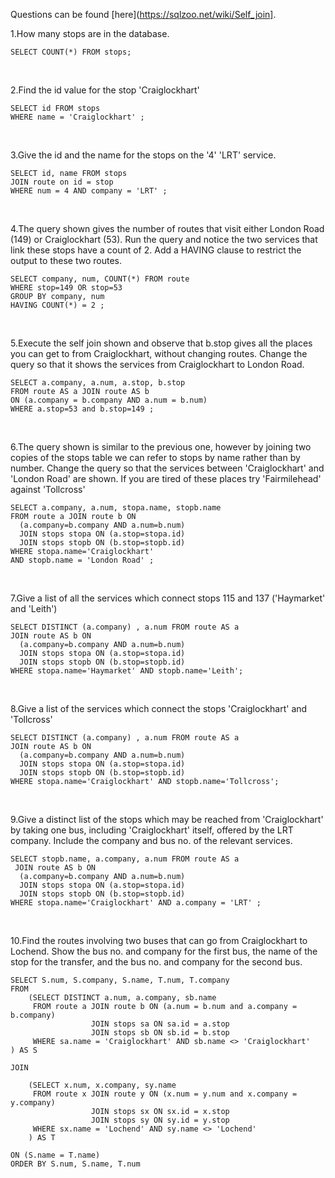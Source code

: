 Questions can be found [here](https://sqlzoo.net/wiki/Self_join].

1.How many stops are in the database.
```
SELECT COUNT(*) FROM stops;
```
<br>

2.Find the id value for the stop 'Craiglockhart'
```
SELECT id FROM stops 
WHERE name = 'Craiglockhart' ;
```
<br>

3.Give the id and the name for the stops on the '4' 'LRT' service.
```
SELECT id, name FROM stops
JOIN route on id = stop
WHERE num = 4 AND company = 'LRT' ;
```
<br>

4.The query shown gives the number of routes that visit either London Road (149) or Craiglockhart (53). Run the query and notice the two services that link these stops have a count of 2. Add a HAVING clause to restrict the output to these two routes.
```
SELECT company, num, COUNT(*) FROM route 
WHERE stop=149 OR stop=53
GROUP BY company, num
HAVING COUNT(*) = 2 ;
```
<br>

5.Execute the self join shown and observe that b.stop gives all the places you can get to from Craiglockhart, without changing routes. Change the query so that it shows the services from Craiglockhart to London Road.
```
SELECT a.company, a.num, a.stop, b.stop 
FROM route AS a JOIN route AS b
ON (a.company = b.company AND a.num = b.num)
WHERE a.stop=53 and b.stop=149 ;

```
<br>

6.The query shown is similar to the previous one, however by joining two copies of the stops table we can refer to stops by name rather than by number. Change the query so that the services between 'Craiglockhart' and 'London Road' are shown. If you are tired of these places try 'Fairmilehead' against 'Tollcross'
```
SELECT a.company, a.num, stopa.name, stopb.name
FROM route a JOIN route b ON
  (a.company=b.company AND a.num=b.num)
  JOIN stops stopa ON (a.stop=stopa.id)
  JOIN stops stopb ON (b.stop=stopb.id)
WHERE stopa.name='Craiglockhart' 
AND stopb.name = 'London Road' ;

```
<br>

7.Give a list of all the services which connect stops 115 and 137 ('Haymarket' and 'Leith')
```
SELECT DISTINCT (a.company) , a.num FROM route AS a 
JOIN route AS b ON
  (a.company=b.company AND a.num=b.num)
  JOIN stops stopa ON (a.stop=stopa.id)
  JOIN stops stopb ON (b.stop=stopb.id)
WHERE stopa.name='Haymarket' AND stopb.name='Leith'; 
```
<br>


8.Give a list of the services which connect the stops 'Craiglockhart' and 'Tollcross'
```
SELECT DISTINCT (a.company) , a.num FROM route AS a 
JOIN route AS b ON
  (a.company=b.company AND a.num=b.num)
  JOIN stops stopa ON (a.stop=stopa.id)
  JOIN stops stopb ON (b.stop=stopb.id)
WHERE stopa.name='Craiglockhart' AND stopb.name='Tollcross'; 
```
<br>

9.Give a distinct list of the stops which may be reached from 'Craiglockhart' by taking one bus, including 'Craiglockhart' itself, offered by the LRT company. Include the company and bus no. of the relevant services.
```
SELECT stopb.name, a.company, a.num FROM route AS a
 JOIN route AS b ON
  (a.company=b.company AND a.num=b.num)
  JOIN stops stopa ON (a.stop=stopa.id)
  JOIN stops stopb ON (b.stop=stopb.id)
WHERE stopa.name='Craiglockhart' AND a.company = 'LRT' ;
```
<br>

10.Find the routes involving two buses that can go from Craiglockhart to Lochend.
Show the bus no. and company for the first bus, the name of the stop for the transfer,
and the bus no. and company for the second bus.
```
SELECT S.num, S.company, S.name, T.num, T.company 
FROM 
    (SELECT DISTINCT a.num, a.company, sb.name 
     FROM route a JOIN route b ON (a.num = b.num and a.company = b.company) 
                  JOIN stops sa ON sa.id = a.stop 
                  JOIN stops sb ON sb.id = b.stop 
     WHERE sa.name = 'Craiglockhart' AND sb.name <> 'Craiglockhart'
) AS S

JOIN

    (SELECT x.num, x.company, sy.name 
     FROM route x JOIN route y ON (x.num = y.num and x.company = y.company) 
                  JOIN stops sx ON sx.id = x.stop 
                  JOIN stops sy ON sy.id = y.stop 
     WHERE sx.name = 'Lochend' AND sy.name <> 'Lochend'
    ) AS T

ON (S.name = T.name)
ORDER BY S.num, S.name, T.num
```
<br>


